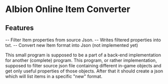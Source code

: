 # Albion Online Item Converter

## Features
-- Filter Item properties from source Json.
-- Writes filtered properties into txt.
-- Convert new Item format into Json (not implemented yet)

This small program is supposed to be a part of a back-end implementation for another (complete) program. This program, or rather implementation, supposed to filter source json file containing different in-game objects and get only useful properties of those objects. After that it should create a json which will list items in a specific "new" format.
